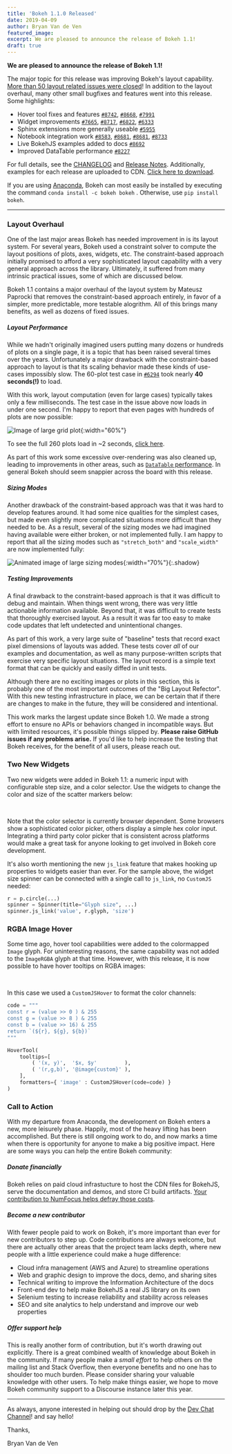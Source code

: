 ```yaml
---
title: 'Bokeh 1.1.0 Released'
date: 2019-04-09
author: Bryan Van de Ven
featured_image:
excerpt: We are pleased to announce the release of Bokeh 1.1!
draft: true
---
```


<link
    href="https://cdn.pydata.org/bokeh/dev/bokeh-1.1.0rc3.min.css"
    rel="stylesheet" type="text/css">
<link
    href="https://cdn.pydata.org/bokeh/dev/bokeh-widgets-1.1.0rc3.min.css"
    rel="stylesheet" type="text/css">


<script src="https://cdn.pydata.org/bokeh/dev/bokeh-1.1.0rc3.min.js"></script>
<script src="https://cdn.pydata.org/bokeh/dev/bokeh-widgets-1.1.0rc3.min.js"></script>

<style>
.shadow {
  -webkit-box-shadow: 9px 10px 35px -8px rgba(0,0,0,0.75);
-moz-box-shadow: 9px 10px 35px -8px rgba(0,0,0,0.75);
box-shadow: 9px 10px 35px -8px rgba(0,0,0,0.75);
}
</style>

**We are pleased to announce the release of Bokeh 1.1!**

The major topic for this release was improving Bokeh's layout capability. [More than 50 layout related issues were closed](https://github.com/bokeh/bokeh/issues?q=is%3Aclosed+is%3Aissue+milestone%3A1.1+label%3A%22tag%3A+layout%22)! In addition to the layout overhaul, many other small bugfixes and features went into this release. Some highlights:

* Hover tool fixes and features [`#8742`](https://github.com/bokeh/bokeh/issues/8742), [`#8668`](https://github.com/bokeh/bokeh/issues/8668), [`#7991`](https://github.com/bokeh/bokeh/issues/7991)
* Widget improvements [`#7665`](https://github.com/bokeh/bokeh/issues/7675), [`#8717`](https://github.com/bokeh/bokeh/issues/8717), [`#6822`](https://github.com/bokeh/bokeh/issues/6822), [`#6333`](https://github.com/bokeh/bokeh/issues/6333)
* Sphinx extensions more generally useable [`#5955`](https://github.com/bokeh/bokeh/issues/5955)
* Notebook integration work [`#8583`](https://github.com/bokeh/bokeh/issues/8583), [`#8681`](https://github.com/bokeh/bokeh/issues/8681), [`#8681`](https://github.com/bokeh/bokeh/issues/8713), [`#8733`](https://github.com/bokeh/bokeh/issues/8733)
* Live BokehJS examples added to docs [`#8692`](https://github.com/bokeh/bokeh/issues/8692)
* Improved DataTable performance [`#8227`](https://github.com/bokeh/bokeh/issues/8227)

For full details, see the [CHANGELOG](https://github.com/bokeh/bokeh/blob/master/CHANGELOG)
and [Release Notes](https://bokeh.pydata.org/en/latest/docs/releases.html).
Additionally, examples for each release are uploaded to CDN.
[Click here to download](https://cdn.pydata.org/bokeh/examples/examples-1.1.0.zip).

If you are using
[Anaconda](https://www.anaconda.com/downloads), Bokeh can most easily be installed
by executing the command ``conda install -c bokeh bokeh`` . Otherwise, use
``pip install bokeh``.

-----

### Layout Overhaul

One of the last major areas Bokeh has needed improvement in is its layout system.
For several years, Bokeh used a constraint solver to compute the layout
positions of plots, axes, widgets, etc. The constraint-based approach initially
promised to afford a very sophisticated layout capability with a very general
approach across the library. Ultimately, it suffered from many intrinsic
practical issues, some of which are discussed below.

Bokeh 1.1 contains a major overhaul of the layout system by Mateusz Paprocki
that removes the constraint-based approach entirely, in favor of a simpler,
more predictable, more testable alogrithm. All of this brings many benefits,
as well as dozens of fixed issues.

##### Layout Performance

While we hadn't originally imagined users putting many dozens or hundreds of
plots on a single page, it is a topic that has been raised several times over
the years. Unfortunately a major drawback with the constraint-based approach to
layout is that its scaling behavior made these kinds of use-cases impossibly
slow. The 60-plot test case in
[`#6294`](https://github.com/bokeh/bokeh/issues/6294)
took nearly <b>40 seconds(!)</b> to load.


With this work, layout computation (even for large cases) typically takes only
a few milliseconds. The test case in the issue above now loads in under one
second. I'm happy to report that even pages with hundreds of plots are now
possible:

![Image of large grid plot](/images/release-1-1-0/large-grid.png){:width="60%"}

To see the full 260 plots load in ~2 seconds, <a href="https://blog.bokeh.org/static/release-1-1-0/large-grid.html" target="_blank">click here</a>.

As part of this work some excessive over-rendering was also cleaned up, leading
to improvements in other areas, such as
[`DataTable` performance](https://github.com/bokeh/bokeh/issues/8227).
In general Bokeh should seem snappier across the board with this release.

##### Sizing Modes

Another drawback of the constraint-based approach was that it was hard to
develop features around. It had some nice qualities for the simplest cases,
but made even slightly more complicated situations more difficult than they
needed to be. As a result, several of the sizing modes we had imagined having
available were either broken, or not implemented fully. I am happy to report
that all the sizing modes such as `"stretch_both"` and `"scale_width"` are
now implemented fully:

![Animated image of large sizing modes](/images/release-1-1-0/sizing-mode.gif){:width="70%"}{:.shadow}


##### Testing Improvements

A final drawback to the constraint-based approach is that it was difficult to
debug and maintain. When things went wrong, there was very little actionable
information available. Beyond that, it was difficult to create tests that
thoroughly exercised layout. As a result it was far too easy to make code
updates that left undetected and unintentional changes.

As part of this work, a very large suite of "baseline" tests that record exact
pixel dimensions of layouts was added. These tests cover *all* of our examples
and documentation, as well as many purpose-written scripts that exercise very
specific layout situations. The layout record is a simple text format that can
be quickly and easily diffed in unit tests.

Although there are no exciting images or plots in this section, this is
probably one of the most important outcomes of the "Big Layout Refector".
With this new testing infrastructure in place, we can be certain that if there
are changes to make in the future, they will be considered and intentional.

This work marks the largest update since Bokeh 1.0. We made a strong
effort to ensure no APIs or behaviors changed in incompatible ways. But with
limited resources, it's possible things slipped by. <b>Please raise GitHub issues
if any problems arise.</b> If you'd like to help increase the testing that Bokeh
receives, for the benefit of all users, please reach out.

### Two New Widgets

Two new widgets were added in Bokeh 1.1: a numeric input with configurable
step size, and a color selector. Use the widgets to change the color
and size of the scatter markers below:

&nbsp;

<center>
<div id="two-new-widgets-plot"></div>
</center>

<script>
  fetch('/static/release-1-1-0/two-new-widgets.json')
    .then(function(response) { return response.json(); })
    .then(function(item) { Bokeh.embed.embed_item(item, "two-new-widgets-plot"); })
</script>

Note that the color selector is currently browser dependent. Some browsers
show a sophisticated color picker, others display a simple hex color input.
Integrating a third party color picker that is consistent across platforms
would make a great task for anyone looking to get involved in Bokeh core
development.

It's also worth mentioning the new `js_link` feature that makes hooking up
properties to widgets easier than ever. For the sample above, the widget
size spinner can be connected with a single call to `js_link`, no `CustomJS`
needed:

```python
r = p.circle(...)
spinner = Spinner(title="Glyph size", ...)
spinner.js_link('value', r.glyph, 'size')
```

### RGBA Image Hover

Some time ago, hover tool capabilities were added to the colormapped `Image`
glyph. For uninteresting reasons, the same capability was not added to the
`ImageRGBA` glyph at that time. However, with this release, it is now possible
to have hover tooltips on RGBA images:

&nbsp;

<center>
<div id="image-rgba-hover"></div>
</center>

<script>
  fetch('/static/release-1-1-0/image-rgba-hover.json')
    .then(function(response) { return response.json(); })
    .then(function(item) { Bokeh.embed.embed_item(item, "image-rgba-hover"); })
</script>

In this case we used a `CustomJSHover` to format the color channels:

```python
code = """
const r = (value >> 0 ) & 255
const g = (value >> 8 ) & 255
const b = (value >> 16) & 255
return `(${r}, ${g}, ${b})`
"""

HoverTool(
    tooltips=[
        ( '(x, y)',  '$x, $y'         ),
        ( '(r,g,b)', '@image{custom}' ),
    ],
    formatters={ 'image' : CustomJSHover(code=code) }
)
```

### Call to Action

With my departure from Anaconda, the development on Bokeh enters a new, more
leisurely phase. Happily, most of the heavy lifting has been accomplished.
But there is still ongoing work to do, and now marks a time when there is
opportunity for anyone to make a big positive impact. Here  are some ways
you can help the entire Bokeh community:

##### Donate financially

Bokeh relies on paid cloud infrastucture to host the CDN files for BokehJS,
serve the documentation and demos, and store CI build artifacts. [Your contribution
to NumFocus helps defray those costs](https://numfocus.salsalabs.org/donate-to-bokeh/index.html).

##### Become a new contributor

With fewer people paid to work on Bokeh, it's more important than ever for new
contributors to step up. Code contributions are always welcome, but there are
actually other areas that the project team lacks depth, where new people with
a little experience could make a huge difference:

* Cloud infra management (AWS and Azure) to streamline operations
* Web and graphic design to improve the docs, demo, and sharing sites
* Technical writing to improve the Information Architecture of the docs
* Front-end dev to help make BokehJS a real JS library on its own
* Selenium testing to increase reliability and stability across releases
* SEO and site analytics to help understand and improve our web properties

##### Offer support help

This is really another form of contribution, but it's worth drawing out
explicitly. There is a great combined wealth of knowledge about Bokeh in the
community. If many people make a *small effort* to help others on the mailing
list and Stack Overflow, then everyone benefits and no one has to shoulder
too much burden. Please consider sharing your valuable knowledge with other
users. To help make things easier, we hope to move Bokeh community support to
a Discourse instance later this year.

----

As always, anyone interested in helping out should drop by the
[Dev Chat Channel](https://gitter.im/bokeh/bokeh-dev)! and say hello!

Thanks,

Bryan Van de Ven

